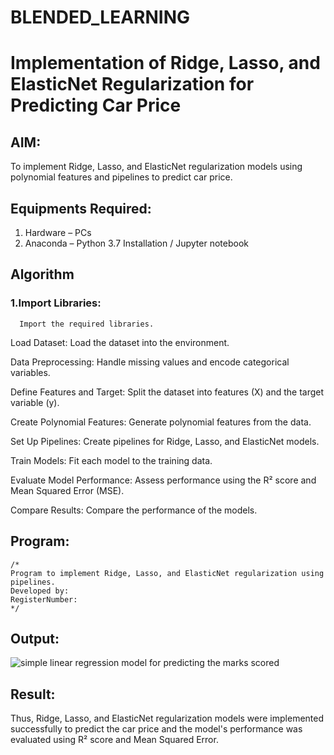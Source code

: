 # BLENDED_LEARNING
# Implementation of Ridge, Lasso, and ElasticNet Regularization for Predicting Car Price

## AIM:
To implement Ridge, Lasso, and ElasticNet regularization models using polynomial features and pipelines to predict car price.

## Equipments Required:
1. Hardware – PCs
2. Anaconda – Python 3.7 Installation / Jupyter notebook

## Algorithm
### 1.Import Libraries:
      Import the required libraries.

Load Dataset:
Load the dataset into the environment.

Data Preprocessing:
Handle missing values and encode categorical variables.

Define Features and Target:
Split the dataset into features (X) and the target variable (y).

Create Polynomial Features:
Generate polynomial features from the data.

Set Up Pipelines:
Create pipelines for Ridge, Lasso, and ElasticNet models.

Train Models:
Fit each model to the training data.

Evaluate Model Performance:
Assess performance using the R² score and Mean Squared Error (MSE).

Compare Results:
Compare the performance of the models.

## Program:
```
/*
Program to implement Ridge, Lasso, and ElasticNet regularization using pipelines.
Developed by: 
RegisterNumber:  
*/
```

## Output:
![simple linear regression model for predicting the marks scored](sam.png)


## Result:
Thus, Ridge, Lasso, and ElasticNet regularization models were implemented successfully to predict the car price and the model's performance was evaluated using R² score and Mean Squared Error.
